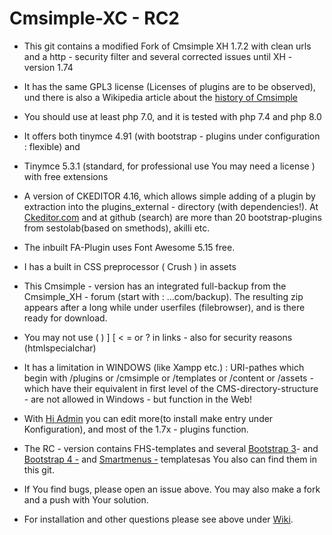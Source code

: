 # Cmsimple-XC - RC2

* This git contains a  modified  Fork of Cmsimple XH 1.7.2 with clean urls and a http - security filter and several corrected issues until XH - version 1.74

* It has the same GPL3  license (Licenses of plugins are to be observed), und there is also a Wikipedia article about the <a href=https://en.wikipedia.org/wiki/CMSimple> history of Cmsimple</a>

* You should use at least php 7.0,  and it is tested with php 7.4 and php 8.0

* It offers both tinymce 4.91 (with bootstrap - plugins under configuration : flexible) and 

* Tinymce 5.3.1 (standard, for professional use You may need a license ) with  free extensions

* A version of CKEDITOR 4.16, which allows simple adding of a plugin by extraction into the plugins_external - directory (with dependencies!). At <a href=https://https://ckeditor.com/cke4/addons/plugins/all> Ckeditor.com</a> and  at github (search) are more than 20 bootstrap-plugins from sestolab(based on smethods), akilli etc. 

* The inbuilt  FA-Plugin uses Font Awesome 5.15 free.

* I has a built in CSS preprocessor ( Crush ) in assets 

* This Cmsimple - version has an integrated full-backup from the Cmsimple_XH - forum (start with : ...com/backup). The resulting zip  appears after a long while under userfiles (filebrowser), and is there ready for download.

* You may not use ( ) ] [ < = or ? in links  - also for security reasons (htmlspecialchar)

* It has  a limitation in WINDOWS (like Xampp etc.) :  URI-pathes which begin with /plugins or /cmsimple or /templates or   /content or /assets - which have their equivalent in first level of the CMS-directory-structure - are  not allowed in Windows - but function in the Web!

* With <a href=https://https://github.com/TN03/hi_admin_xh> Hi Admin</a> you can edit more(to install make entry under Konfiguration), and most of the 1.7x - plugins function.

* The RC - version contains FHS-templates and  several <a href=https://github.com/g7sim/Bootstrap3-XH> Bootstrap 3</a>- and <a href=https://github.com/g7sim/Bootstrap4-XH> Bootstrap 4 -</a>  and <a href=https://github.com/g7sim/Smartmenus-XH> Smartmenus -</a> templatesas You also can find them in this git.

* If You find bugs, please open an issue above. You may also make a fork and a push with Your solution.

* For installation and other questions please see above under <a href=https://github.com/g7sim/cmsimple-XH-CL/wiki>Wiki</a>.


